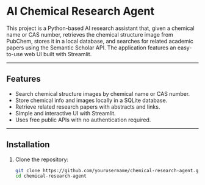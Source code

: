 # AI Chemical Research Agent

This project is a Python-based AI research assistant that, given a chemical name or CAS number, retrieves the chemical structure image from PubChem, stores it in a local database, and searches for related academic papers using the Semantic Scholar API. The application features an easy-to-use web UI built with Streamlit.

---

## Features

- Search chemical structure images by chemical name or CAS number.
- Store chemical info and images locally in a SQLite database.
- Retrieve related research papers with abstracts and links.
- Simple and interactive UI with Streamlit.
- Uses free public APIs with no authentication required.

---

## Installation

1. Clone the repository:
   ```bash
   git clone https://github.com/yourusername/chemical-research-agent.git
   cd chemical-research-agent

